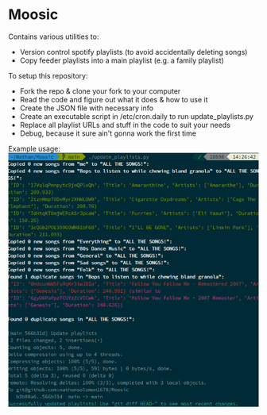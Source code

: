 # Moosic

Contains various utilities to:
* Version control spotify playlists (to avoid accidentally deleting songs)
* Copy feeder playlists into a main playlist (e.g. a family playlist)

To setup this repository:
* Fork the repo & clone your fork to your computer
* Read the code and figure out what it does & how to use it
* Create the JSON file with necessary info
* Create an executable script in /etc/cron.daily to run update_playlists.py
* Replace all playlist URLs and stuff in the code to suit your needs
* Debug, because it sure ain't gonna work the first time

Example usage:
<img src="example_usage.png" />
